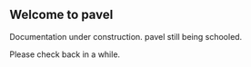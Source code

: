 ## Welcome to pavel

Documentation under construction.
pavel still being schooled.

Please check back in a while.
<script>
  window.watsonAssistantChatOptions = {
      integrationID: "a5ac8bdb-0615-402d-9a41-0f89bff8a695", // The ID of this integration.
      region: "eu-gb", // The region your integration is hosted in.
      serviceInstanceID: "181ad6ff-a10c-4d9c-82e4-1a17ec791a84", // The ID of your service instance.
      onLoad: function(instance) { instance.render(); }
    };
  setTimeout(function(){
    const t=document.createElement('script');
    t.src="https://web-chat.global.assistant.watson.appdomain.cloud/loadWatsonAssistantChat.js";
    document.head.appendChild(t);
  });
</script>
